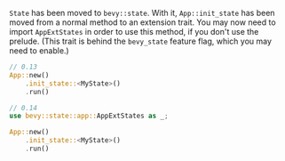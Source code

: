 `State` has been moved to `bevy::state`. With it, `App::init_state` has been moved from a normal method to an extension trait. You may now need to import `AppExtStates` in order to use this method, if you don't use the prelude. (This trait is behind the `bevy_state` feature flag, which you may need to enable.)

```rust
// 0.13
App::new()
    .init_state::<MyState>()
    .run()

// 0.14
use bevy::state::app::AppExtStates as _;

App::new()
    .init_state::<MyState>()
    .run()
```
